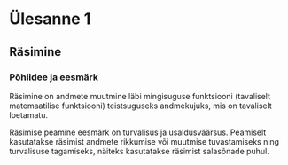 # Ülesanne 1

## Räsimine 

### Põhiidee ja eesmärk 

Räsimine on andmete muutmine läbi mingisuguse funktsiooni (tavaliselt matemaatilise funktsiooni) teistsuguseks andmekujuks, mis on tavaliselt loetamatu.

Räsimise peamine eesmärk on turvalisus ja usaldusväärsus. Peamiselt kasutatakse räsimist andmete rikkumise või muutmise tuvastamiseks ning turvalisuse tagamiseks, näiteks kasutatakse räsimist salasõnade puhul.
